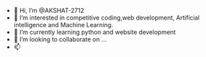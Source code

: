 - 👋 Hi, I’m @AKSHAT-2712
- 👀 I’m interested in competitive coding,web development, Artificial intelligence and Machine Learning.
- 🌱 I’m currently learning python and website development
- 💞️ I’m looking to collaborate on ...
- 📫 

<!---
AKSHAT-2712/AKSHAT-2712 is a ✨ special ✨ repository because its `README.md` (this file) appears on your GitHub profile.
You can click the Preview link to take a look at your changes.
--->
